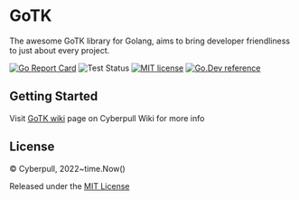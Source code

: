 # GoTK

The awesome GoTK library for Golang, aims to bring developer friendliness to just about every project.

[![Go Report Card](https://goreportcard.com/badge/cyberpull.com/gotk)](https://goreportcard.com/report/cyberpull.com/gotk)
![Test Status](https://github.com/Cyberpull/gotk/actions/workflows/test.yml/badge.svg)
[![MIT license](https://img.shields.io/badge/license-MIT-brightgreen.svg)](https://opensource.org/licenses/MIT)
[![Go.Dev reference](https://img.shields.io/badge/go.dev-reference-blue?logo=go&logoColor=white)](https://pkg.go.dev/cyberpull.com/gotk?tab=doc)

## Getting Started

Visit [GoTK wiki](https://www.cyberpull.com/wiki/opensource/gotk) page on Cyberpull Wiki for more info

## License

&copy; Cyberpull, 2022~time.Now()

Released under the [MIT License](https://github.com/Cyberpull/gotk/blob/master/LICENSE)
